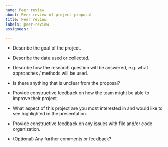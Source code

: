 ```yaml
---
name: Peer review
about: Peer review of project proposal
title: Peer review
labels: peer-review
assignees: ''

---
```


- Describe the goal of the project.



- Describe the data used or collected.



- Describe how the research question will be answered, e.g. what approaches / methods will be used.



- Is there anything that is unclear from the proposal?



- Provide constructive feedback on how the team might be able to improve their project.



- What aspect of this project are you most interested in and would like to see highlighted in the presentation.



- Provide constructive feedback on any issues with file and/or code organization.



- (Optional) Any further comments or feedback?


